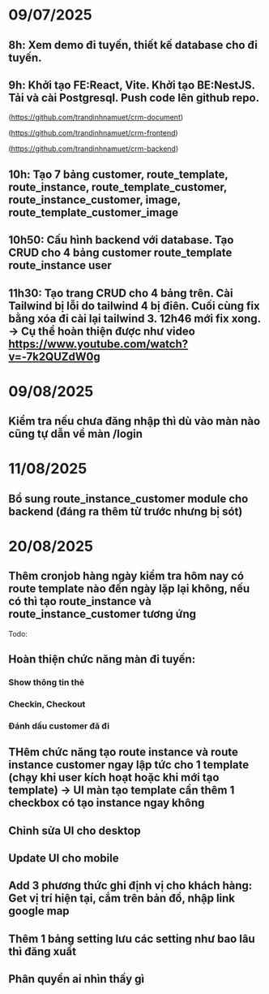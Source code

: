 # 09/07/2025

## 8h: Xem demo đi tuyến, thiết kế database cho đi tuyến.

## 9h: Khởi tạo FE:React, Vite. Khởi tạo BE:NestJS. Tải và cài Postgresql. Push code lên github repo.

(https://github.com/trandinhnamuet/crm-document)

(https://github.com/trandinhnamuet/crm-frontend)

(https://github.com/trandinhnamuet/crm-backend)

## 10h: Tạo 7 bảng customer, route_template, route_instance, route_template_customer, route_instance_customer, image, route_template_customer_image

## 10h50: Cấu hình backend với database. Tạo CRUD cho 4 bảng customer route_template route_instance user

## 11h30: Tạo trang CRUD cho 4 bảng trên. Cài Tailwind bị lỗi do tailwind 4 bị điên. Cuối cùng fix bằng xóa đi cài lại tailwind 3. 12h46 mới fix xong. -> Cụ thể hoàn thiện được như video https://www.youtube.com/watch?v=-7k2QUZdW0g

# 09/08/2025
## Kiểm tra nếu chưa đăng nhập thì dù vào màn nào cũng tự dẫn về màn /login

# 11/08/2025
## Bổ sung route_instance_customer module cho backend (đáng ra thêm từ trước nhưng bị sót)

# 20/08/2025
## Thêm cronjob hàng ngày kiểm tra hôm nay có route template nào đến ngày lặp lại không, nếu có thì tạo route_instance và route_instance_customer tương ứng

Todo:

## Hoàn thiện chức năng màn đi tuyến:
### Show thông tin thẻ
### Checkin, Checkout
### Đánh dấu customer đã đi
### 

## THêm chức năng tạo route instance và route instance customer ngay lập tức cho 1 template (chạy khi user kích hoạt hoặc khi mới tạo template) -> UI màn tạo template cần thêm 1 checkbox có tạo instance ngay không

## Chỉnh sửa UI cho desktop
## Update UI cho mobile

## Add 3 phương thức ghi định vị cho khách hàng: Get vị trí hiện tại, cắm trên bản đồ, nhập link google map
## Thêm 1 bảng setting lưu các setting như bao lâu thì đăng xuất
## Phân quyền ai nhìn thấy gì
